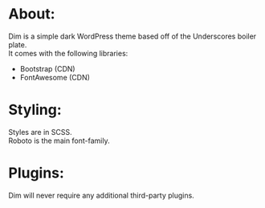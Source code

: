 # About:
Dim is a simple dark WordPress theme based off of the Underscores boiler plate.  
It comes with the following libraries:  
- Bootstrap (CDN)
- FontAwesome (CDN)

# Styling:
Styles are in SCSS.    
Roboto is the main font-family.  

# Plugins:  
Dim will never require any additional third-party plugins.  
